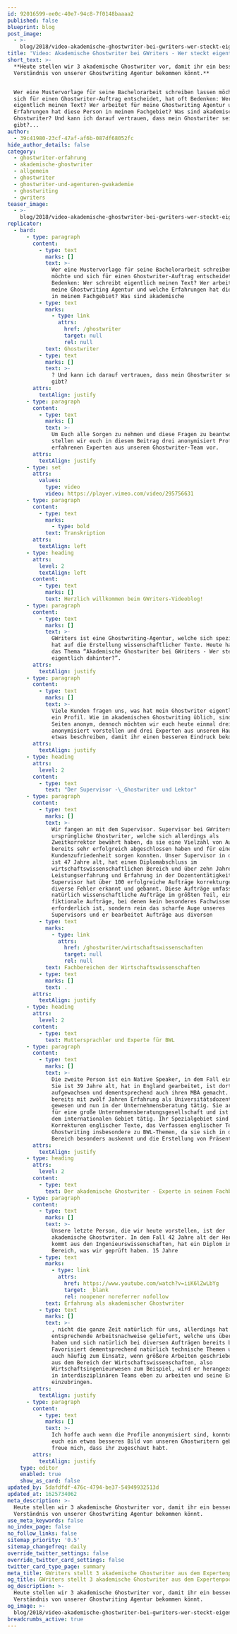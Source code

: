 ```yaml
---
id: 92016599-ee0c-40e7-94c8-7f0148baaaa2
published: false
blueprint: blog
post_image:
  - >-
    blog/2018/video-akademische-ghostwriter-bei-gwriters-wer-steckt-eigentlich-dahinter/marcel-Akademische_Ghostwriter_bei_GWriters-Thumbnail-e1539854356235.png
title: 'Video: Akademische Ghostwriter bei GWriters - Wer steckt eigentlich dahinter?'
short_text: >-
  **Heute stellen wir 3 akademische Ghostwriter vor, damit ihr ein besseres
  Verständnis von unserer Ghostwriting Agentur bekommen könnt.**


  Wer eine Mustervorlage für seine Bachelorarbeit schreiben lassen möchte und
  sich für einen Ghostwriter-Auftrag entscheidet, hat oft Bedenken: Wer schreibt
  eigentlich meinen Text? Wer arbeitet für meine Ghostwriting Agentur und welche
  Erfahrungen hat diese Person in meinem Fachgebiet? Was sind akademische
  Ghostwriter? Und kann ich darauf vertrauen, dass mein Ghostwriter sein bestes
  gibt?...
author:
  - 39c41980-23cf-47af-af6b-087df68052fc
hide_author_details: false
category:
  - ghostwriter-erfahrung
  - akademische-ghostwriter
  - allgemein
  - ghostwriter
  - ghostwriter-und-agenturen-gwakademie
  - ghostwriting
  - gwriters
teaser_image:
  - >-
    blog/2018/video-akademische-ghostwriter-bei-gwriters-wer-steckt-eigentlich-dahinter/marcel-Akademische_Ghostwriter_bei_GWriters-Thumbnail-e1539854356235.png
replicator:
  - bard:
      - type: paragraph
        content:
          - type: text
            marks: []
            text: >-
              Wer eine Mustervorlage für seine Bachelorarbeit schreiben lassen
              möchte und sich für einen Ghostwriter-Auftrag entscheidet, hat oft
              Bedenken: Wer schreibt eigentlich meinen Text? Wer arbeitet für
              meine Ghostwriting Agentur und welche Erfahrungen hat diese Person
              in meinem Fachgebiet? Was sind akademische 
          - type: text
            marks:
              - type: link
                attrs:
                  href: /ghostwriter
                  target: null
                  rel: null
            text: Ghostwriter
          - type: text
            marks: []
            text: >-
              ? Und kann ich darauf vertrauen, dass mein Ghostwriter sein bestes
              gibt?
        attrs:
          textAlign: justify
      - type: paragraph
        content:
          - type: text
            marks: []
            text: >-
              Um Euch alle Sorgen zu nehmen und diese Fragen zu beantworten,
              stellen wir euch in diesem Beitrag drei anonymisiert Profile von
              erfahrenen Experten aus unserem Ghostwriter-Team vor.
        attrs:
          textAlign: justify
      - type: set
        attrs:
          values:
            type: video
            video: https://player.vimeo.com/video/295756631
      - type: paragraph
        content:
          - type: text
            marks:
              - type: bold
            text: Transkription
        attrs:
          textAlign: left
      - type: heading
        attrs:
          level: 2
          textAlign: left
        content:
          - type: text
            marks: []
            text: Herzlich willkommen beim GWriters-Videoblog!
      - type: paragraph
        content:
          - type: text
            marks: []
            text: >-
              GWriters ist eine Ghostwriting-Agentur, welche sich spezialisiert
              hat auf die Erstellung wissenschaftlicher Texte. Heute haben wir
              das Thema “Akademische Ghostwriter bei GWriters - Wer steckt
              eigentlich dahinter?”.
        attrs:
          textAlign: justify
      - type: paragraph
        content:
          - type: text
            marks: []
            text: >-
              Viele Kunden fragen uns, was hat mein Ghostwriter eigentlich für
              ein Profil. Wie im akademischen Ghostwriting üblich, sind beide
              Seiten anonym, dennoch möchten wir euch heute einmal drei Profile
              anonymisiert vorstellen und drei Experten aus unserem Hause einmal
              etwas beschreiben, damit ihr einen besseren Eindruck bekommt.
        attrs:
          textAlign: justify
      - type: heading
        attrs:
          level: 2
        content:
          - type: text
            text: "Der Supervisor -\_Ghostwriter und Lektor"
      - type: paragraph
        content:
          - type: text
            marks: []
            text: >-
              Wir fangen an mit dem Supervisor. Supervisor bei GWriters sind
              ursprüngliche Ghostwriter, welche sich allerdings als
              Zweitkorrektor bewährt haben, da sie eine Vielzahl von Aufträgen
              bereits sehr erfolgreich abgeschlossen haben und für eine hohe
              Kundenzufriedenheit sorgen konnten. Unser Supervisor in dem Falle
              ist 47 Jahre alt, hat einen Diplomabschluss im
              wirtschaftswissenschaftlichen Bereich und über zehn Jahre
              Leistungserfahrung und Erfahrung in der Dozententätigkeit. Unser
              Supervisor hat über 100 erfolgreiche Aufträge korrekturgelesen und
              diverse Fehler erkannt und gebannt. Diese Aufträge umfassen
              natürlich wissenschaftliche Aufträge im größten Teil, einige
              fiktionale Aufträge, bei denen kein besonderes Fachwissen
              erforderlich ist, sondern rein das scharfe Auge unseres
              Supervisors und er bearbeitet Aufträge aus diversen 
          - type: text
            marks:
              - type: link
                attrs:
                  href: /ghostwriter/wirtschaftswissenschaften
                  target: null
                  rel: null
            text: Fachbereichen der Wirtschaftswissenschaften
          - type: text
            marks: []
            text: .
        attrs:
          textAlign: justify
      - type: heading
        attrs:
          level: 2
        content:
          - type: text
            text: Muttersprachler und Experte für BWL
      - type: paragraph
        content:
          - type: text
            marks: []
            text: >-
              Die zweite Person ist ein Native Speaker, in dem Fall eine Dame.
              Sie ist 39 Jahre alt, hat in England gearbeitet, ist dort
              aufgewachsen und dementsprechend auch ihren MBA gemacht. Sie ist
              bereits mit zwölf Jahren Erfahrung als Universitätsdozentin dabei
              gewesen und nun in der Unternehmensberatung tätig. Sie arbeitet
              für eine große Unternehmensberatungsgesellschaft und ist auch auf
              dem internationalen Gebiet tätig. Ihr Spezialgebiet sind die
              Korrekturen englischer Texte, das Verfassen englischer Texte,
              Ghostwriting insbesondere zu BWL-Themen, da sie sich in dem
              Bereich besonders auskennt und die Erstellung von Präsentationen.
        attrs:
          textAlign: justify
      - type: heading
        attrs:
          level: 2
        content:
          - type: text
            text: Der akademische Ghostwriter - Experte in seinem Fachbereich
      - type: paragraph
        content:
          - type: text
            marks: []
            text: >-
              Unsere letzte Person, die wir heute vorstellen, ist der
              akademische Ghostwriter. In dem Fall 42 Jahre alt der Herr, er
              kommt aus den Ingenieurswissenschaften, hat ein Diplom in dem
              Bereich, was wir geprüft haben. 15 Jahre 
          - type: text
            marks:
              - type: link
                attrs:
                  href: https://www.youtube.com/watch?v=iiK6lZwLbYg
                  target: _blank
                  rel: noopener noreferrer nofollow
            text: Erfahrung als akademischer Ghostwriter
          - type: text
            marks: []
            text: >-
              , nicht die ganze Zeit natürlich für uns, allerdings hat er
              entsprechende Arbeitsnachweise geliefert, welche uns überzeugt
              haben und sich natürlich bei diversen Aufträgen bereits bewährt.
              Favorisiert dementsprechend natürlich technische Themen und kommt
              auch häufig zum Einsatz, wenn größere Arbeiten geschrieben werden
              aus dem Bereich der Wirtschaftswissenschaften, also
              Wirtschaftsingenieurwesen zum Beispiel, wird er herangezogen, um
              in interdisziplinären Teams eben zu arbeiten und seine Expertise
              einzubringen.
        attrs:
          textAlign: justify
      - type: paragraph
        content:
          - type: text
            marks: []
            text: >-
              Ich hoffe auch wenn die Profile anonymisiert sind, konnten wir
              euch ein etwas besseres Bild von unseren Ghostwritern geben und
              freue mich, dass ihr zugeschaut habt.
        attrs:
          textAlign: justify
    type: editor
    enabled: true
    show_as_card: false
updated_by: 5dafdfdf-476c-4794-be37-54949932513d
updated_at: 1625734062
meta_description: >-
  Heute stellen wir 3 akademische Ghostwriter vor, damit ihr ein besseres
  Verständnis von unserer Ghostwriting Agentur bekommen könnt.
use_meta_keywords: false
no_index_page: false
no_follow_links: false
sitemap_priority: '0.5'
sitemap_changefreq: daily
override_twitter_settings: false
override_twitter_card_settings: false
twitter_card_type_page: summary
meta_title: GWriters stellt 3 akademische Ghostwriter aus dem Expertenpool vor
og_title: GWriters stellt 3 akademische Ghostwriter aus dem Expertenpool vor
og_description: >-
  Heute stellen wir 3 akademische Ghostwriter vor, damit ihr ein besseres
  Verständnis von unserer Ghostwriting Agentur bekommen könnt.
og_image: >-
  blog/2018/video-akademische-ghostwriter-bei-gwriters-wer-steckt-eigentlich-dahinter/marcel-Akademische_Ghostwriter_bei_GWriters-Thumbnail-e1539854356235.png
breadcrumbs_active: true
---
```

